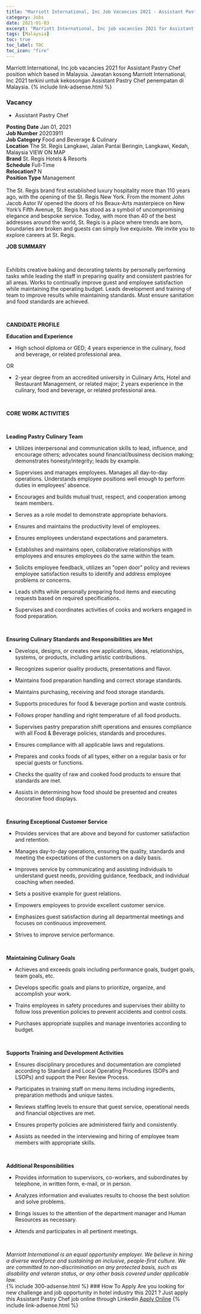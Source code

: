 ```yaml
---
title: "Marriott International, Inc Job Vacancies 2021 - Assistant Pastry Chef" 
category: Jobs 
date: 2021-01-03 
excerpt: "Marriott International, Inc job vacancies 2021 for Assistant Pastry Chef position which based in Malaysia. Jawatan kosong Marriott International, Inc 2021 terkini untuk kekosongan Assistant Pastry Chef penempatan di Malaysia" 
tags: [Malaysia] 
toc: true 
toc_label: TOC 
toc_icon: "fire" 
--- 
```


Marriott International, Inc job vacancies 2021 for Assistant Pastry Chef position which based in Malaysia. Jawatan kosong Marriott International, Inc 2021 terkini untuk kekosongan Assistant Pastry Chef penempatan di Malaysia. 
{% include link-adsense.html %} 
### Vacancy 
- Assistant Pastry Chef 
<div><div><b>Posting Date</b> Jan 01, 2021<br>
<b>Job Number</b> 20203911<br>
<b>Job Category</b> Food and Beverage &amp; Culinary<br>
<b>Location</b> The St. Regis Langkawi, Jalan Pantai Beringin, Langkawi, Kedah, Malaysia VIEW ON MAP<br>
<b>Brand</b> St. Regis Hotels &amp; Resorts<br>
<b>Schedule</b> Full-Time<br>
<b>Relocation?</b> N<br>
<b>Position Type</b> Management<br>
<br>
The St. Regis brand first established luxury hospitality more than 110 years ago, with the opening of the St. Regis New York. From the moment John Jacob Astor IV opened the doors of his Beaux-Arts masterpiece on New York&#8217;s Fifth Avenue, St. Regis has stood as a symbol of uncompromising elegance and bespoke service. Today, with more than 40 of the best addresses around the world, St. Regis is a place where trends are born, boundaries are broken and guests can simply live exquisite. We invite you to explore careers at St. Regis.<br>
<div>
<p><b>JOB SUMMARY</b></p><br>
<p></p><p>Exhibits creative baking and decorating talents by personally performing tasks while leading the staff in preparing quality and consistent pastries for all areas. Works to continually improve guest and employee satisfaction while maintaining the operating budget. Leads development and training of team to improve results while maintaining standards. Must ensure sanitation and food standards are achieved.</p><br>
<p></p><p><b>CANDIDATE PROFILE<br>
</b></p><p></p><p><b>Education and Experience</b></p>
<ul><li>High school diploma or GED; 4 years experience in the culinary, food and beverage, or related professional area.</li></ul>
<p>OR</p>
<ul><li>2-year degree from an accredited university in Culinary Arts, Hotel and Restaurant Management, or related major; 2 years experience in the culinary, food and beverage, or related professional area.</li></ul><br>
<p></p><p><b>CORE WORK ACTIVITIES</b></p><br>
<p></p><p><b>Leading Pastry Culinary Team</b></p>
<ul><li>Utilizes interpersonal and communication skills to lead, influence, and encourage others; advocates sound financial/business decision making; demonstrates honesty/integrity; leads by example.</li></ul>
<ul><li>Supervises and manages employees. Manages all day-to-day operations. Understands employee positions well enough to perform duties in employees' absence.</li></ul>
<ul><li>Encourages and builds mutual trust, respect, and cooperation among team members.</li></ul>
<ul><li>Serves as a role model to demonstrate appropriate behaviors.</li></ul>
<ul><li>Ensures and maintains the productivity level of employees.</li></ul>
<ul><li>Ensures employees understand expectations and parameters.</li></ul>
<ul><li>Establishes and maintains open, collaborative relationships with employees and ensures employees do the same within the team.</li></ul>
<ul><li>Solicits employee feedback, utilizes an "open door" policy and reviews employee satisfaction results to identify and address employee problems or concerns.</li></ul>
<ul><li>Leads shifts while personally preparing food items and executing requests based on required specifications.</li></ul>
<ul><li>Supervises and coordinates activities of cooks and workers engaged in food preparation.</li></ul><br>
<p></p><p><b>Ensuring Culinary Standards and Responsibilities are Met</b></p>
<ul><li>Develops, designs, or creates new applications, ideas, relationships, systems, or products, including artistic contributions.</li></ul>
<ul><li>Recognizes superior quality products, presentations and flavor.</li></ul>
<ul><li>Maintains food preparation handling and correct storage standards.</li></ul>
<ul><li>Maintains purchasing, receiving and food storage standards.</li></ul>
<ul><li>Supports procedures for food &amp; beverage portion and waste controls.</li></ul>
<ul><li>Follows proper handling and right temperature of all food products.</li></ul>
<ul><li>Supervises pastry preparation shift operations and ensures compliance with all Food &amp; Beverage policies, standards and procedures.</li></ul>
<ul><li>Ensures compliance with all applicable laws and regulations.</li></ul>
<ul><li>Prepares and cooks foods of all types, either on a regular basis or for special guests or functions.</li></ul>
<ul><li>Checks the quality of raw and cooked food products to ensure that standards are met.</li></ul>
<ul><li>Assists in determining how food should be presented and creates decorative food displays.</li></ul><br>
<p></p><p><b>Ensuring Exceptional Customer Service</b></p>
<ul><li>Provides services that are above and beyond for customer satisfaction and retention.</li></ul>
<ul><li>Manages day-to-day operations, ensuring the quality, standards and meeting the expectations of the customers on a daily basis.</li></ul>
<ul><li>Improves service by communicating and assisting individuals to understand guest needs, providing guidance, feedback, and individual coaching when needed.</li></ul>
<ul><li>Sets a positive example for guest relations.</li></ul>
<ul><li>Empowers employees to provide excellent customer service.</li></ul>
<ul><li>Emphasizes guest satisfaction during all departmental meetings and focuses on continuous improvement.</li></ul>
<ul><li>Strives to improve service performance.</li></ul><br>
<p></p><p><b>Maintaining Culinary Goals</b></p>
<ul><li>Achieves and exceeds goals including performance goals, budget goals, team goals, etc.</li></ul>
<ul><li>Develops specific goals and plans to prioritize, organize, and accomplish your work.</li></ul>
<ul><li>Trains employees in safety procedures and supervises their ability to follow loss prevention policies to prevent accidents and control costs.</li></ul>
<ul><li>Purchases appropriate supplies and manage inventories according to budget.</li></ul><br>
<p></p><p><b>Supports Training and Development Activities
</b></p><ul><li>Ensures disciplinary procedures and documentation are completed according to Standard and Local Operating Procedures (SOPs and LSOPs) and support the Peer Review Process.</li></ul>
<ul><li>Participates in training staff on menu items including ingredients, preparation methods and unique tastes.</li></ul>
<ul><li>Reviews staffing levels to ensure that guest service, operational needs and financial objectives are met.</li></ul>
<ul><li>Ensures property policies are administered fairly and consistently.</li></ul>
<ul><li>Assists as needed in the interviewing and hiring of employee team members with appropriate skills.</li></ul><br>
<p></p><p><b>Additional Responsibilities
</b></p><ul><li>Provides information to supervisors, co-workers, and subordinates by telephone, in written form, e-mail, or in person.</li></ul>
<ul><li>Analyzes information and evaluates results to choose the best solution and solve problems.</li></ul>
<ul><li>Brings issues to the attention of the department manager and Human Resources as necessary.</li></ul>
<ul><li>Attends and participates in all pertinent meetings.</li></ul><br>
</div><p></p><i>Marriott International is an equal opportunity employer. We believe in hiring a diverse workforce and sustaining an inclusive, people-first culture. We are committed to non-discrimination on any protected basis, such as disability and veteran status, or any other basis covered under applicable law.</i></div></div> 
{% include 300-adsense.html %} 
### How To Apply 
Are you looking for new challenge and job opportunity in hotel industry this 2021 ?
Just apply this Assistant Pastry Chef job online through Linkedin 
<a href="https://malaysia.indeed.com/viewjob?jk=b2c9f63d17d41f8c" class="btn btn--info" target="_blank" rel="nofollow noopenner">Apply Online</a> 
{% include link-adsense.html %} 